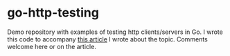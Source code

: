 # go-http-testing
Demo repository with examples of testing http clients/servers in Go.  I wrote this code to accompany [this article](https://itnext.io/some-patterns-for-http-and-unit-testing-in-go-221097a0597b#becf-74ef502bba46) I wrote about the topic.  Comments welcome here or on the article.

